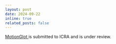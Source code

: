 ```yaml
---
layout: post
date: 2024-09-22 
inline: true
related_posts: false
---
```


<a href="https://arxiv.org/abs/2410.16623"> MotionGlot </a> is submitted to ICRA and is under review.